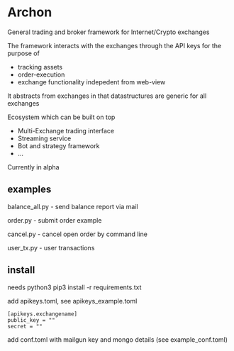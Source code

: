 # Archon

General trading and broker framework for Internet/Crypto exchanges

The framework interacts with the exchanges through the API keys for the purpose of 

* tracking assets
* order-execution
* exchange functionality indepedent from web-view 

It abstracts from exchanges in that datastructures are generic for all exchanges

Ecosystem which can be built on top

* Multi-Exchange trading interface
* Streaming service
* Bot and strategy framework
* ...

Currently in alpha

## examples

balance_all.py - send balance report via mail 

order.py - submit order example

cancel.py - cancel open order by command line

user_tx.py - user transactions

## install 

needs python3 
pip3 install -r requirements.txt

add apikeys.toml, see apikeys_example.toml

```
[apikeys.exchangename]
public_key = ""
secret = ""
```

add conf.toml with mailgun key and mongo details (see example_conf.toml)


